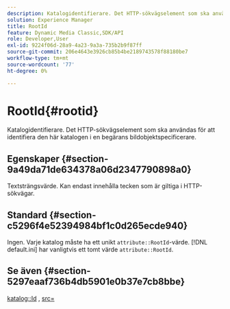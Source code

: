 ```yaml
---
description: Katalogidentifierare. Det HTTP-sökvägselement som ska användas för att identifiera den här katalogen i en begärans bildobjektspecificerare.
solution: Experience Manager
title: RootId
feature: Dynamic Media Classic,SDK/API
role: Developer,User
exl-id: 9224f06d-28a9-4a23-9a3a-735b2b9f87ff
source-git-commit: 206e4643e3926cb85b4be2189743578f88180be7
workflow-type: tm+mt
source-wordcount: '77'
ht-degree: 0%

---
```


# RootId{#rootid}

Katalogidentifierare. Det HTTP-sökvägselement som ska användas för att identifiera den här katalogen i en begärans bildobjektspecificerare.

## Egenskaper {#section-9a49da71de634378a06d2347790898a0}

Textsträngsvärde. Kan endast innehålla tecken som är giltiga i HTTP-sökvägar.

## Standard {#section-c5296f4e52394984bf1c0d265ecde940}

Ingen. Varje katalog måste ha ett unikt `attribute::RootId`-värde. [!DNL default.ini] har vanligtvis ett tomt värde  `attribute::RootId`.

## Se även {#section-5297eaaf736b4db5901e0b37e7cb8bbe}

[katalog::Id](/help/aem-is-ir-api/is-api/image-catalog/image-serving-api-ref/c-image-catalog-reference/c-image-svg-data-reference/c-image-data-reference/r-id-cat.md) ,  [src=](../../../../../is-api/http-ref/image-serving-api-ref/c-http-protocol-reference/c-command-reference/r-src.md#reference-f6506637778c4c69bf106a7924a91ab1)
